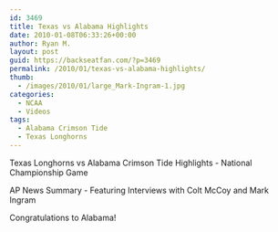 ```yaml
---
id: 3469
title: Texas vs Alabama Highlights
date: 2010-01-08T06:33:26+00:00
author: Ryan M.
layout: post
guid: https://backseatfan.com/?p=3469
permalink: /2010/01/texas-vs-alabama-highlights/
thumb:
  - /images/2010/01/large_Mark-Ingram-1.jpg
categories:
  - NCAA
  - Videos
tags:
  - Alabama Crimson Tide
  - Texas Longhorns
---
```


<div class="entry">
  <p>
    Texas Longhorns vs Alabama Crimson Tide Highlights - National Championship Game
  </p>

  <p>
  </p>

  <p>
    AP News Summary - Featuring Interviews with Colt McCoy and Mark Ingram<br />
  </p>

  <p>
    Congratulations to Alabama!
  </p>
</div>
